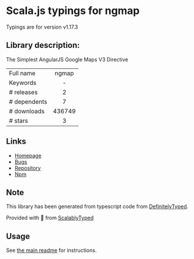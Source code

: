 
# Scala.js typings for ngmap

Typings are for version v1.17.3

## Library description:
The Simplest AngularJS Google Maps V3 Directive

|                    |                 |
| ------------------ | :-------------: |
| Full name          | ngmap |
| Keywords           | - |
| # releases         | 2 |
| # dependents       | 7 |
| # downloads        | 436749 |
| # stars            | 3 |

## Links
- [Homepage](https://github.com/allenhwkim/angularjs-google-maps#readme)
- [Bugs](https://github.com/allenhwkim/angularjs-google-maps/issues)
- [Repository](https://github.com/allenhwkim/angularjs-google-maps)
- [Npm](https://www.npmjs.com/package/ngmap)
    


## Note
This library has been generated from typescript code from [DefinitelyTyped](https://definitelytyped.org).

Provided with :purple_heart: from [ScalablyTyped](https://github.com/oyvindberg/ScalablyTyped)

## Usage
See [the main readme](../../readme.md) for instructions.


